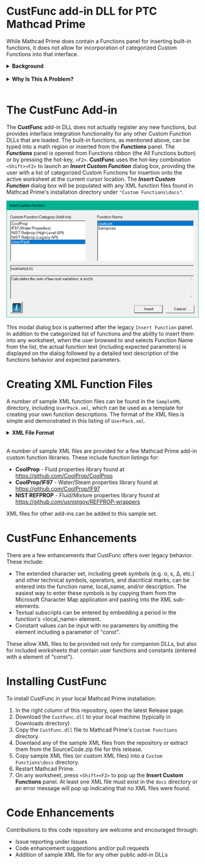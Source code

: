 # CustFunc add-in DLL for PTC Mathcad Prime

While Mathcad Prime does contain a Functions panel for inserting built-in functions, it does not allow for incorporation of categorized Custom Functions into that interface.

<details>
<summary><b>Background</b><br><br></summary>
In the very early versions of Mathcad Prime, PTC carried forward the Legacy Mathcad capability of allowing users to write Custom Functions for Mathcad through a compiled C++ DLL.  These DLLs are placed in the ``Custom Functions`` directory and loaded when Mathcad Prime is launched.  In fact, C++ code for legacy Mathcad Custom Functions (formerly UserEFI functions) can be recompiled as Mathcad Prime Custom Functions with no change the the code (just by linking to the appropriate Mathcad Prime libraries).  This is a great feature of Mathcad Prime since many individuals and companies have built and rely function libraries for Legacy Mathcad. 

Each Custom Function DLL contains the mathematical coding for each function to be added.  Additionally, a a ``FUNCTIONINFO`` structure is supplied that tells Mathcad Prime the address of each callable function, its callable "Mathcad" name, its parameter list, the types of each parameter, and return value type.  When loaded by Mathcad Prime, the first thing the DLL does is register a table of possible error messages and all of the ``FUNCTIONINFO`` structures so that the added functions can be called through the Mathcad interface.

However, one legacy feature that has still not been integrated into Mathcad Prime, is the ability to provide companion XML files that integrate Custom Functions documentation into the Mathcad interface, adding them to the list of internal functions under the Insert Functions panel under their own Function Category. 
</details>

<details>
<summary><b>Why Is This A Problem?</b><br><br></summary>

For DLLs containing a large number of Custom Functions, this means that the user has to know: 

1.	that the functions are loaded, 
2.	the purpose and description of each function, 
3.	the correct syntax to manually type in each function, 
4.	the type, number, and meaning of the parameters required by each function. 

This information has to be memorized or looked up in a reference document outside of Mathcad Prime for every additional function and seriously degrades the usefulness of the Custom Functions capability.  
</details>

# The CustFunc Add-in

The **CustFunc** add-in DLL does not actually register any new functions, but provides interface integration functionality for any other Custom Function DLLs that are loaded.  The built-in functions, as mentioned above, can be typed into a math region or inserted from the **_Functions_** panel.  The **_Functions_** panel is opened from Functions ribbon (the All Functions button) or by pressing the hot-key, `<F2>`.  **CustFunc** uses the hot-key combination `<Shift><F2>` to launch an **_Insert Custom Function_** dialog box, providing the user with a list of categorized Custom Functions for insertion onto the active worksheet at the current cursor location.  The **_Insert Custom Function_** dialog box will be populated with any XML function files found in Mathcad Prime's installation directory under `"Custom Functions\docs"`.

![Insert Custom Functions Panel](https://github.com/henningjp/CustFunc/blob/master/images/CustFuncPanel.png)

This modal dialog box is patterned after the legacy `Insert Function` panel.  In addition to the categorized list of functions and the ability to insert them into any worksheet, when the user browsed to and selects Function Name from the list, the actual function text (including expected parameters) is displayed on the dialog followed by a detailed text description of the functions behavior and expected parameters.

# Creating XML Function Files

A number of sample XML function files can be found in the `SampleXML` directory, including `UserPack.xml`, which can be used as a template for creating your own function descriptions.  The format of the XML files is simple and demonstrated in this listing of `UserPack.xml`.

<details>
<summary><b>XML File Format</b><br><br></summary>

--- 

```xml
<?xml version="1.0" encoding="UTF-8"?>
<!-- Custom Function file for the Mathcad Prime Demo User Pack functions found in the -->
<!--    installed Custom Functions folder.                                            -->
<!-- To use, compile and build the UserPack demo functions and place the userpack.DLL -->
<!--   in the Custom Functions folder. Then  place this XML file in the Mathcad Prime -->
<!--installation directory under "Custom Functions/docs/".                            -->
<FUNCTIONS>
    <!-- Below are the demo UserPack functions -->
    <!-- First function: realsum -->
    <function>
        <name>realsum</name>                <!-- Function Name used in the dialog box  -->
        <local_name>realsum</local_name>    <!-- Actual function name to be inserted   -->
        <params>a,b</params>                <!-- Parameter list                        -->
        <category>User Pack</category>      <!-- Category under which to list function -->
        <description>Calculates the sum of two real variables, a and b.</description>
    </function>
    <!-- Second function: transpose -->
    <function>
        <name>transpose</name>
        <local_name>transpose</local_name>
        <params>A</params>
        <category>User Pack</category>
        <description>Calculates the transpose of a matrix, A.</description>
    </function>
</FUNCTIONS>
```

As many functions as needed for a specific DLL can be loaded in this XML file, typically under the same `<category>` description.  Each set of functions for distinct DLLs should use a different `<category>` to keep each DLL set small and separate.  This format is 100% compatible with Legacy Mathcad XML files, which can be used directly with **CustFunc**.

> **_NOTE:_** The first line is required and allows extended character sets to be used in the tag elements.

> **_NOTE:_** The `<name>` tag can contain a "user friendly" name and will be inserted into the **CustFunc** dialog box in the Function Name ListBox.  The `<local_name>` is the actual function syntax that will be inserted on the Mathcad Prime worksheet.  These names can be the same.  If `<local_name>` is omitted, the `<name>` tag will be used as the actual function syntax. 

---

</details>

A number of sample XML files are provided for a few Mathcad Prime add-in custom function libraries.  These include function listings for: 
- **CoolProp** - Fluid properties library found at https://github.com/CoolProp/CoolProp
- **CoolProp/IF97** - Water/Steam properties library found at https://github.com/CoolProp/IF97
- **NIST REFPROP** - Fluid/Mixture properties library found at https://github.com/usnistgov/REFPROP-wrappers

XML files for other add-ins can be added to this sample set.

# CustFunc Enhancements

There are a few enhancements that CustFunc offers over legacy behavior.  These include:

- The extended character set, including greek symbols (e.g. α, ε, Δ, etc.) and other technical symbols, operators, and diacritical marks, can be entered into the function name, local_name, and/or description.  The easiest way to enter these symbols is by copying them from the Microsoft Character Map application and pasting into the XML sub-elements. 
- Textual subscripts can be entered by embedding a period in the function's <local_name> element. 
- Constant values can be input with no parameters by omitting the <parameters> element including a parameter of "const". 

These allow XML files to be provided not only for companion DLLs, but also for included worksheets that contain user functions and constants (entered with a <parameter> element of "const").

# Installing CustFunc

To install CustFunc in your local Mathcad Prime installation:  

1. In the right column of this repository, open the latest Release page.
2. Download the `CustFunc.dll` to your local machine (typically in Downloads directory)
3. Copy the `CustFunc.dll` file to Mathcad Prime's `Custom Functions` directory.
4. Downlaod any of the sample XML files from the repository or extract them from the SourceCode.zip file for this release.
5. Copy sample XML files (or custom XML files) into a `Custom Functions\docs` directory.
6. Restart Mathcad Prime.
7. On any worksheet, press `<Shift><F2>` to pop up the **Insert Custom Functions** panel.  At least one XML file must exist in the `docs` directory or an error message will pop up indicating that no XML files were found.

# Code Enhancements

Contributions to this code repository are welcome and encouraged through:  

* Issue reporting under Issues
* Code enhancement suggestions and/or pull requests
* Addition of sample XML file for any other public add-in DLLs
